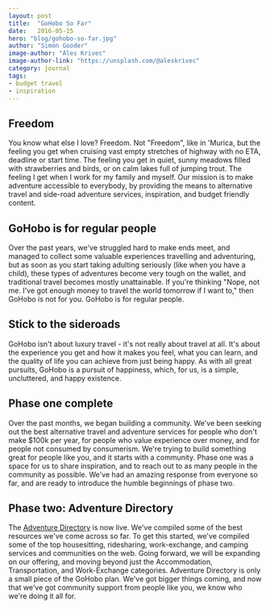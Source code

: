 ```yaml
---
layout: post
title:  "GoHobo So Far"
date:   2016-05-15
hero: "blog/gohobo-so-far.jpg"
author: "Simon Gooder"
image-author: "Ales Krivec"
image-author-link: "https://unsplash.com/@aleskrivec"
category: journal
tags: 
- budget travel
- inspiration
---
```


## Freedom
You know what else I love? Freedom. Not "Freedom", like in 'Murica, but the feeling you get when cruising vast empty stretches of highway with no ETA, deadline or start time. The feeling you get in quiet, sunny meadows filled with strawberries and birds, or on calm lakes full of jumping trout. The feeling I get when I work for my family and myself. Our mission is to make adventure accessible to everybody, by providing the means to alternative travel and side-road adventure services, inspiration, and budget friendly content.  

## GoHobo is for regular people
Over the past years, we've struggled hard to make ends meet, and managed to collect some valuable experiences travelling and adventuring, but as soon as you start taking adulting seriously (like when you have a child), these types of adventures become very tough on the wallet, and traditional travel becomes mostly unattainable. If you're thinking "Nope, not me. I've got enough money to travel the world tomorrow if I want to," then GoHobo is not for you. GoHobo is for regular people.    

## Stick to the sideroads
GoHobo isn't about luxury travel - it's not really about travel at all. It's about the experience you get and how it makes you feel, what you can learn, and the quality of life you can achieve from just being happy. As with all great pursuits, GoHobo is a pursuit of happiness, which, for us, is a simple, uncluttered, and happy existence.   

## Phase one complete
Over the past months, we began building a community. We've been seeking out the best alternative travel and adventure services for people who don't make $100k per year, for people who value experience over money, and for people not consumed by consumerism. We're trying to build something great for people like you, and it starts with a community. Phase one was a space for us to share inspiration, and to reach out to as many people in the community as possible. We've had an amazing response from everyone so far, and are ready to introduce the humble beginnings of phase two.  

## Phase two: Adventure Directory
The [Adventure Directory](http://gohobo.co/adventure-directory) is now live. We've compiled some of the best resources we've come across so far. To get this started, we've compiled some of the top housesitting, ridesharing, work-exchange, and camping services and communities on the web. Going forward, we will be expanding on our offering, and moving beyond just the Accommodation, Transportation, and Work-Exchange categories. Adventure Directory is only a small piece of the GoHobo plan. We've got bigger things coming, and now that we've got community support from people like you, we know who we're doing it all for.  